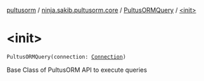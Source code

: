 [pultusorm](../../index.md) / [ninja.sakib.pultusorm.core](../index.md) / [PultusORMQuery](index.md) / [&lt;init&gt;](.)

# &lt;init&gt;

`PultusORMQuery(connection: `[`Connection`](http://docs.oracle.com/javase/6/docs/api/java/sql/Connection.html)`)`

Base Class of PultusORM API
to execute queries


